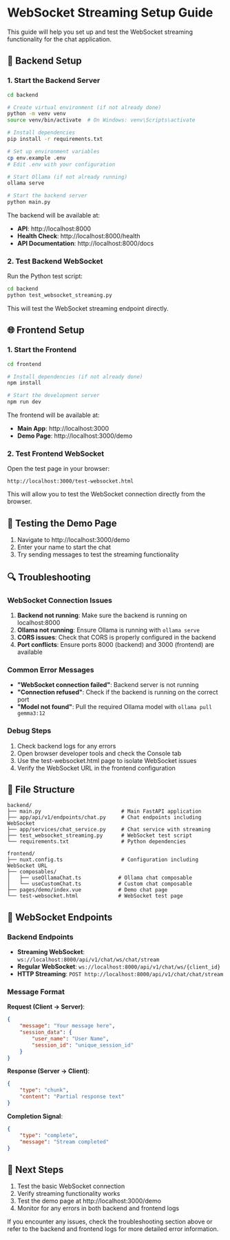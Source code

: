 # WebSocket Streaming Setup Guide

This guide will help you set up and test the WebSocket streaming functionality for the chat application.

## 🔧 Backend Setup

### 1. Start the Backend Server

```bash
cd backend

# Create virtual environment (if not already done)
python -m venv venv
source venv/bin/activate  # On Windows: venv\Scripts\activate

# Install dependencies
pip install -r requirements.txt

# Set up environment variables
cp env.example .env
# Edit .env with your configuration

# Start Ollama (if not already running)
ollama serve

# Start the backend server
python main.py
```

The backend will be available at:

- **API**: http://localhost:8000
- **Health Check**: http://localhost:8000/health
- **API Documentation**: http://localhost:8000/docs

### 2. Test Backend WebSocket

Run the Python test script:

```bash
cd backend
python test_websocket_streaming.py
```

This will test the WebSocket streaming endpoint directly.

## 🌐 Frontend Setup

### 1. Start the Frontend

```bash
cd frontend

# Install dependencies (if not already done)
npm install

# Start the development server
npm run dev
```

The frontend will be available at:

- **Main App**: http://localhost:3000
- **Demo Page**: http://localhost:3000/demo

### 2. Test Frontend WebSocket

Open the test page in your browser:

```
http://localhost:3000/test-websocket.html
```

This will allow you to test the WebSocket connection directly from the browser.

## 🧪 Testing the Demo Page

1. Navigate to http://localhost:3000/demo
2. Enter your name to start the chat
3. Try sending messages to test the streaming functionality

## 🔍 Troubleshooting

### WebSocket Connection Issues

1. **Backend not running**: Make sure the backend is running on localhost:8000
2. **Ollama not running**: Ensure Ollama is running with `ollama serve`
3. **CORS issues**: Check that CORS is properly configured in the backend
4. **Port conflicts**: Ensure ports 8000 (backend) and 3000 (frontend) are available

### Common Error Messages

- **"WebSocket connection failed"**: Backend server is not running
- **"Connection refused"**: Check if the backend is running on the correct port
- **"Model not found"**: Pull the required Ollama model with `ollama pull gemma3:12`

### Debug Steps

1. Check backend logs for any errors
2. Open browser developer tools and check the Console tab
3. Use the test-websocket.html page to isolate WebSocket issues
4. Verify the WebSocket URL in the frontend configuration

## 📁 File Structure

```
backend/
├── main.py                          # Main FastAPI application
├── app/api/v1/endpoints/chat.py     # Chat endpoints including WebSocket
├── app/services/chat_service.py     # Chat service with streaming
├── test_websocket_streaming.py      # WebSocket test script
└── requirements.txt                 # Python dependencies

frontend/
├── nuxt.config.ts                   # Configuration including WebSocket URL
├── composables/
│   ├── useOllamaChat.ts            # Ollama chat composable
│   └── useCustomChat.ts            # Custom chat composable
├── pages/demo/index.vue            # Demo chat page
└── test-websocket.html             # WebSocket test page
```

## 🔄 WebSocket Endpoints

### Backend Endpoints

- **Streaming WebSocket**: `ws://localhost:8000/api/v1/chat/ws/chat/stream`
- **Regular WebSocket**: `ws://localhost:8000/api/v1/chat/ws/{client_id}`
- **HTTP Streaming**: `POST http://localhost:8000/api/v1/chat/chat/stream`

### Message Format

**Request (Client → Server)**:

```json
{
	"message": "Your message here",
	"session_data": {
		"user_name": "User Name",
		"session_id": "unique_session_id"
	}
}
```

**Response (Server → Client)**:

```json
{
	"type": "chunk",
	"content": "Partial response text"
}
```

**Completion Signal**:

```json
{
	"type": "complete",
	"message": "Stream completed"
}
```

## 🚀 Next Steps

1. Test the basic WebSocket connection
2. Verify streaming functionality works
3. Test the demo page at http://localhost:3000/demo
4. Monitor for any errors in both backend and frontend logs

If you encounter any issues, check the troubleshooting section above or refer to the backend and frontend logs for more detailed error information.

